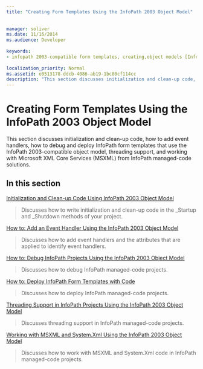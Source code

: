```yaml
---
title: "Creating Form Templates Using the InfoPath 2003 Object Model"
 
 
manager: soliver
ms.date: 11/16/2014
ms.audience: Developer
 
keywords:
- infopath 2003-compatible form templates, creating,object models [InfoPath 2003], creating managed code form templates for InfoPath 2007,form templates [InfoPath 2007], creating InfoPath 2003-compatible
 
localization_priority: Normal
ms.assetid: e0513178-ddcb-4086-ab19-1bc80cf114cc
description: "This section discusses initialization and clean-up code, how to add event handlers, how to debug and deploy InfoPath form templates that use the InfoPath 2003-compatible object model, threading support, and working with Microsoft XML Core Services (MSXML) from InfoPath managed-code solutions."
---
```


# Creating Form Templates Using the InfoPath 2003 Object Model

This section discusses initialization and clean-up code, how to add event handlers, how to debug and deploy InfoPath form templates that use the InfoPath 2003-compatible object model, threading support, and working with Microsoft XML Core Services (MSXML) from InfoPath managed-code solutions.
  
## In this section

[Initialization and Clean-up Code Using InfoPath 2003 Object Model](initialization-and-clean-up-code-using-infopath-2003-object-model.md)
  
> Discusses how to write initialization and clean-up code in the _Startup and _Shutdown methods of your project.
    
[How to: Add an Event Handler Using the InfoPath 2003 Object Model](how-to-add-an-event-handler-using-the-infopath-2003-object-model.md)
  
> Discusses how to add event handlers and the attributes that are applied to identify event handlers.
    
[How to: Debug InfoPath Projects Using the InfoPath 2003 Object Model](how-to-debug-infopath-projects-using-the-infopath-2003-object-model.md)
  
> Discusses how to debug InfoPath managed-code projects.
    
[How to: Deploy InfoPath Form Templates with Code](how-to-deploy-infopath-form-templates-with-code.md)
  
> Discusses how to deploy InfoPath managed-code projects.
    
[Threading Support in InfoPath Projects Using the InfoPath 2003 Object Model](threading-support-in-infopath-projects-using-the-infopath-2003-object-model.md)
  
> Discusses threading support in InfoPath managed-code projects.
    
[Working with MSXML and System.Xml Using the InfoPath 2003 Object Model](working-with-msxml-and-system-xml-using-the-infopath-2003-object-model.md)
  
> Discusses how to work with MSXML and System.Xml code in InfoPath managed-code projects.
    

